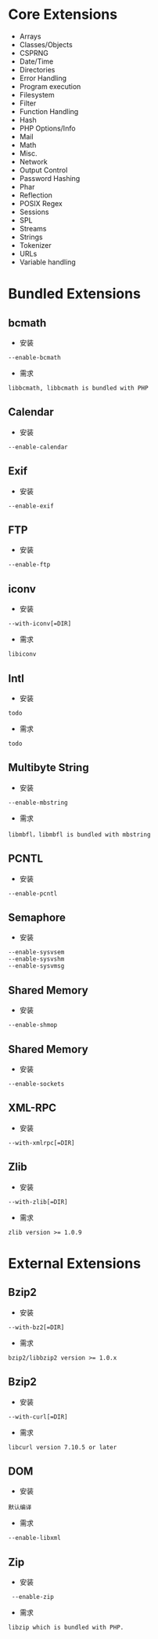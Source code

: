 # Core Extensions
  - Arrays
  - Classes/Objects
  - CSPRNG
  - Date/Time
  - Directories
  - Error Handling
  - Program execution
  - Filesystem
  - Filter
  - Function Handling
  - Hash
  - PHP Options/Info
  - Mail
  - Math
  - Misc.
  - Network
  - Output Control
  - Password Hashing
  - Phar
  - Reflection
  - POSIX Regex
  - Sessions
  - SPL
  - Streams
  - Strings
  - Tokenizer
  - URLs
  - Variable handling

# Bundled Extensions

## bcmath

- 安装

```
--enable-bcmath
```

- 需求

```
libbcmath, libbcmath is bundled with PHP
```



## Calendar

- 安装

```
--enable-calendar
```


## Exif

- 安装

```
--enable-exif
```

## FTP

- 安装

```
--enable-ftp
```

## iconv

- 安装

```
--with-iconv[=DIR]
```

- 需求

```
libiconv
```

## Intl

- 安装

```
todo
```

- 需求

```
todo
```

## Multibyte String

- 安装

```
--enable-mbstring
```

- 需求

```
libmbfl，libmbfl is bundled with mbstring
```

## PCNTL

- 安装

```
--enable-pcntl
```

## Semaphore

- 安装

```
--enable-sysvsem
--enable-sysvshm
--enable-sysvmsg
```

## Shared Memory

- 安装

```
--enable-shmop
```

## Shared Memory

- 安装

```
--enable-sockets
```

## XML-RPC

- 安装

```
--with-xmlrpc[=DIR]
```

## Zlib

- 安装

```
--with-zlib[=DIR]
```

- 需求

```
zlib version >= 1.0.9
```


# External Extensions

## Bzip2

- 安装

```
--with-bz2[=DIR]
```

- 需求

```
bzip2/libbzip2 version >= 1.0.x
```

## Bzip2

- 安装

```
--with-curl[=DIR]
```

- 需求

```
libcurl version 7.10.5 or later
```

## DOM

- 安装

```
默认编译
```

- 需求

```
--enable-libxml
```

## Zip

- 安装

```
 --enable-zip
```

- 需求

```
libzip which is bundled with PHP.
```